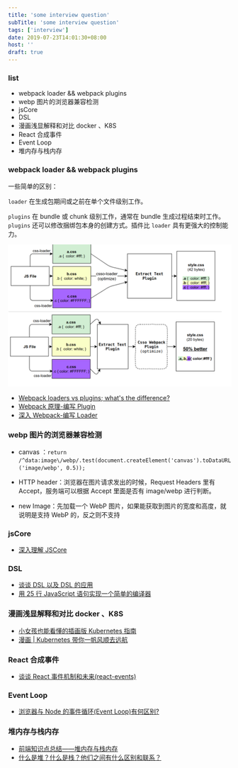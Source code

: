 ```yaml
---
title: 'some interview question'
subTitle: 'some interview question'
tags: ['interview']
date: 2019-07-23T14:01:30+08:00
host: ''
draft: true
---
```


### list

- webpack loader && webpack plugins
- webp 图片的浏览器兼容检测
- jsCore
- DSL
- 漫画浅显解释和对比 docker 、K8S
- React 合成事件
- Event Loop
- 堆内存与栈内存

### webpack loader && webpack plugins

一些简单的区别：

`loader` 在生成包期间或之前在单个文件级别工作。

`plugins` 在 bundle 或 chunk 级别工作，通常在 bundle 生成过程结束时工作。`plugins` 还可以修改捆绑包本身的创建方式。插件比 `loader` 具有更强大的控制能力。

![loader-vs-plugins.png](./loader-vs-plugins.png)

- [Webpack loaders vs plugins; what's the difference?](https://stackoverflow.com/questions/37452402/webpack-loaders-vs-plugins-whats-the-difference)
- [Webpack 原理-编写 Plugin](https://juejin.im/post/5a5c18f2518825734f52ad65)
- [深入 Webpack-编写 Loader](https://segmentfault.com/a/1190000012718374)

### webp 图片的浏览器兼容检测

- canvas ：`return /^data:image\/webp/.test(document.createElement('canvas').toDataURL('image/webp', 0.5));`

- HTTP header：浏览器在图片请求发出的时候，Request Headers 里有 Accept，服务端可以根据 Accept 里面是否有 image/webp 进行判断。

- new Image：先加载一个 WebP 图片，如果能获取到图片的宽度和高度，就说明是支持 WebP 的，反之则不支持

### jsCore

- [深入理解 JSCore](https://tech.meituan.com/2018/08/23/deep-understanding-of-jscore.html)

### DSL

- [谈谈 DSL 以及 DSL 的应用](https://draveness.me/dsl)
- [用 25 行 JavaScript 语句实现一个简单的编译器](https://juejin.im/entry/59cdbe11f265da06633d4ac2)

### 漫画浅显解释和对比 docker 、K8S

- [小女孩也能看懂的插画版 Kubernetes 指南](https://linux.cn/article-7531-1.html)
- [漫画 | Kubernetes 带你一帆风顺去远航](https://blog.csdn.net/M2l0ZgSsVc7r69eFdTj/article/details/78890222)

### React 合成事件

- [谈谈 React 事件机制和未来(react-events)](https://zhuanlan.zhihu.com/p/78669634)

### Event Loop

- [浏览器与 Node 的事件循环(Event Loop)有何区别?](https://juejin.im/post/5c337ae06fb9a049bc4cd218)

### 堆内存与栈内存

- [前端知识点总结——堆内存与栈内存](https://zhuanlan.zhihu.com/p/27534451)
- [什么是堆？什么是栈？他们之间有什么区别和联系？](https://www.zhihu.com/question/19729973)
